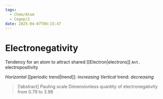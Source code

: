 ```yaml
---
tags:
  - Chem/Atom
  - Cegep/2
date: 2025-04-07T08:15:47
---
```


# Electronegativity

Tendency for an atom to attract shared [[Electron|electrons]]
`Ant.` electropositivity

*Horizontal* [[periodic trend|trend]]: *increasing*
*Vertical* trend: *decreasing*

> [!abstract] Pauling scale
> Dimensionless quantity of electronegativity from 0.79 to 3.98
